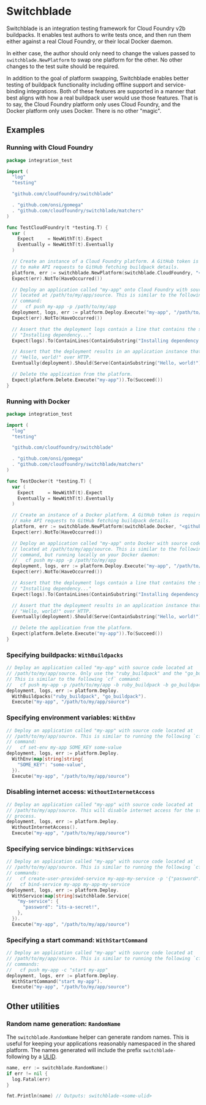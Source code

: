 # Switchblade

Switchblade is an integration testing framework for Cloud Foundry v2b
buildpacks. It enables test authors to write tests once, and then run them
either against a real Cloud Foundry, or their local Docker daemon.

In either case, the author should only need to change the values passed to
`switchblade.NewPlatform` to swap one platform for the other. No other changes
to the test suite should be required.

In addition to the goal of platform swapping, Switchblade enables better
testing of buildpack functionality including offline support and
service-binding integrations. Both of these features are supported in a manner
that best aligns with how a real buildpack user would use those features. That
is to say, the Cloud Foundry platform only uses Cloud Foundry, and the Docker
platform only uses Docker. There is no other "magic".

## Examples

### Running with Cloud Foundry

```go
package integration_test

import (
  "log"
  "testing"

  "github.com/cloudfoundry/switchblade"

  . "github.com/onsi/gomega"
  . "github.com/cloudfoundry/switchblade/matchers"
)

func TestCloudFoundry(t *testing.T) {
  var (
    Expect     = NewWithT(t).Expect
    Eventually = NewWithT(t).Eventually
  )

  // Create an instance of a Cloud Foundry platform. A GitHub token is required
  // to make API requests to GitHub fetching buildpack details.
  platform, err := switchblade.NewPlatform(switchblade.CloudFoundry, "<github-api-token>")
  Expect(err).NotTo(HaveOccurred())

  // Deploy an application called "my-app" onto Cloud Foundry with source code
  // located at /path/to/my/app/source. This is similar to the following `cf`
  // command:
  //   cf push my-app -p /path/to/my/app
  deployment, logs, err := platform.Deploy.Execute("my-app", "/path/to/my/app/source")
  Expect(err).NotTo(HaveOccurred())

  // Assert that the deployment logs contain a line that contains the substring
  // "Installing dependency..."
  Expect(logs).To(ContainLines(ContainSubstring("Installing dependency...")))

  // Assert that the deployment results in an application instance that serves
  // "Hello, world!" over HTTP.
  Eventually(deployment).Should(Serve(ContainSubstring("Hello, world!")))

  // Delete the application from the platform.
  Expect(platform.Delete.Execute("my-app")).To(Succeed())
}
```

### Running with Docker

```go
package integration_test

import (
  "log"
  "testing"

  "github.com/cloudfoundry/switchblade"

  . "github.com/onsi/gomega"
  . "github.com/cloudfoundry/switchblade/matchers"
)

func TestDocker(t *testing.T) {
  var (
    Expect     = NewWithT(t).Expect
    Eventually = NewWithT(t).Eventually
  )

  // Create an instance of a Docker platform. A GitHub token is required to
  // make API requests to GitHub fetching buildpack details.
  platform, err := switchblade.NewPlatform(switchblade.Docker, "<github-api-token>")
  Expect(err).NotTo(HaveOccurred())

  // Deploy an application called "my-app" onto Docker with source code
  // located at /path/to/my/app/source. This is similar to the following `cf`
  // command, but running locally on your Docker daemon:
  //   cf push my-app -p /path/to/my/app
  deployment, logs, err := platform.Deploy.Execute("my-app", "/path/to/my/app/source")
  Expect(err).NotTo(HaveOccurred())

  // Assert that the deployment logs contain a line that contains the substring
  // "Installing dependency..."
  Expect(logs).To(ContainLines(ContainSubstring("Installing dependency...")))

  // Assert that the deployment results in an application instance that serves
  // "Hello, world!" over HTTP.
  Eventually(deployment).Should(Serve(ContainSubstring("Hello, world!")))

  // Delete the application from the platform.
  Expect(platform.Delete.Execute("my-app")).To(Succeed())
}
```

### Specifying buildpacks: `WithBuildpacks`

```go
// Deploy an application called "my-app" with source code located at
// /path/to/my/app/source. Only use the "ruby_buildpack" and the "go_buildpack".
// This is similar to the following `cf` command:
//   cf push my-app -p /path/to/my/app -b ruby_buildpack -b go_buildpack
deployment, logs, err := platform.Deploy.
  WithBuildpacks("ruby_buildpack", "go_buildpack").
  Execute("my-app", "/path/to/my/app/source")
```

### Specifying environment variables: `WithEnv`

```go
// Deploy an application called "my-app" with source code located at
// /path/to/my/app/source. This is similar to running the following `cf`
// command:
//   cf set-env my-app SOME_KEY some-value
deployment, logs, err := platform.Deploy.
  WithEnv(map[string]string{
    "SOME_KEY": "some-value",
  }).
  Execute("my-app", "/path/to/my/app/source")
```

### Disabling internet access: `WithoutInternetAccess`

```go
// Deploy an application called "my-app" with source code located at
// /path/to/my/app/source. This will disable internet access for the staging
// process.
deployment, logs, err := platform.Deploy.
  WithoutInternetAccess().
  Execute("my-app", "/path/to/my/app/source")
```

### Specifying service bindings: `WithServices`

```go
// Deploy an application called "my-app" with source code located at
// /path/to/my/app/source. This is similar to running the following `cf`
// commands:
//   cf create-user-provided-service my-app-my-service -p '{"password": "its-a-secret!"}'
//   cf bind-service my-app my-app-my-service
deployment, logs, err := platform.Deploy.
  WithService(map[string]switchblade.Service{
    "my-service": {
      "password": "its-a-secret!",
    },
  }).
  Execute("my-app", "/path/to/my/app/source")
```

### Specifying a start command: `WithStartCommand`

```go
// Deploy an application called "my-app" with source code located at
// /path/to/my/app/source. This is similar to running the following `cf`
// commands:
//   cf push my-app -c "start my-app"
deployment, logs, err := platform.Deploy.
  WithStartCommand("start my-app").
  Execute("my-app", "/path/to/my/app/source")
```

## Other utilities

### Random name generation: `RandomName`

The `switchblade.RandomName` helper can generate random names. This is useful
for keeping your applications reasonably namespaced in the shared platform. The
names generated will include the prefix `switchblade-` following by a
[ULID](https://github.com/ulid/spec).

```go
name, err := switchblade.RandomName()
if err != nil {
  log.Fatal(err)
}

fmt.Println(name) // Outputs: switchblade-<some-ulid>
```
